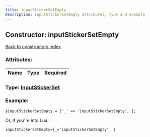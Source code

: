```yaml
---
title: inputStickerSetEmpty
description: inputStickerSetEmpty attributes, type and example
---
```

## Constructor: inputStickerSetEmpty  
[Back to constructors index](index.md)



### Attributes:

| Name     |    Type       | Required |
|----------|:-------------:|---------:|



### Type: [InputStickerSet](../types/InputStickerSet.md)


### Example:

```
$inputStickerSetEmpty = ['_' => 'inputStickerSetEmpty', ];
```  

Or, if you're into Lua:  


```
inputStickerSetEmpty={_='inputStickerSetEmpty', }

```


